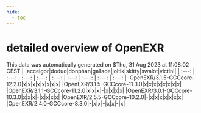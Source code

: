 ```yaml
---
hide:
  - toc
---
```


detailed overview of OpenEXR
============================


This data was automatically generated on $Thu, 31 Aug 2023 at 11:08:02 CEST
| |accelgor|doduo|donphan|gallade|joltik|skitty|swalot|victini|
| :---: | :---: | :---: | :---: | :---: | :---: | :---: | :---: | :---: |
|OpenEXR/3.1.5-GCCcore-12.2.0|x|x|x|x|x|x|x|x|
|OpenEXR/3.1.5-GCCcore-11.3.0|x|x|x|x|x|x|x|x|
|OpenEXR/3.1.1-GCCcore-11.2.0|x|x|x|-|x|x|x|x|
|OpenEXR/3.0.1-GCCcore-10.3.0|x|x|x|-|x|x|x|x|
|OpenEXR/2.5.5-GCCcore-10.2.0|-|x|x|x|x|x|x|x|
|OpenEXR/2.4.0-GCCcore-8.3.0|-|x|x|-|x|x|-|x|
